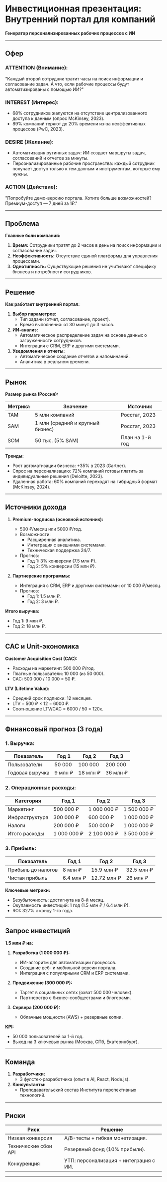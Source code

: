 # Инвестиционная презентация: Внутренний портал для компаний  
**Генератор персонализированных рабочих процессов с ИИ**  

---

## **Офер**  
### **ATTENTION (Внимание):**  
"Каждый второй сотрудник тратит часы на поиск информации и согласование задач. А что, если рабочие процессы будут автоматизированы с помощью ИИ?"  

### **INTEREST (Интерес):**  
- 68% сотрудников жалуются на отсутствие централизованного доступа к данным (опрос McKinsey, 2023).  
- 89% компаний теряют до 20% времени из-за неэффективных процессов (PwC, 2023).  

### **DESIRE (Желание):**  
- Автоматизация рутинных задач: ИИ создает маршруты задач, согласований и отчетов за минуты.  
- Персонализированные рабочие пространства: каждый сотрудник получает доступ только к тем данным и инструментам, которые ему нужны.  

### **ACTION (Действие):**  
"Попробуйте демо-версию портала. Хотите больше возможностей? Премиум-доступ — 7 дней за 1₽."  

---

## **Проблема**  
**Главные боли компаний:**  
1. **Время:** Сотрудники тратят до 2 часов в день на поиск информации и согласование задач.  
2. **Неэффективность:** Отсутствие единой платформы для управления процессами.  
3. **Однотипность:** Существующие решения не учитывают специфику бизнеса и потребности сотрудников.  

---

## **Решение**  
**Как работает внутренний портал:**  
1. **Выбор параметров:**  
   - Тип задачи (отчет, согласование, проект).  
   - Время выполнения: от 30 минут до 3 часов.  
2. **ИИ-анализ:**  
   - Автоматическое распределение задач на основе данных о загруженности сотрудников.  
   - Интеграция с CRM, ERP и другими системами.  
3. **Уведомления и отчеты:**  
   - Автоматическое создание отчетов и напоминаний.  
   - Аналитика в реальном времени.  

---

## **Рынок**  
**Размер рынка (Россия):**  

| Метрика       | Значение                     | Источник               |  
|---------------|------------------------------|------------------------|  
| TAM           | 5 млн компаний               | Росстат, 2023          |  
| SAM           | 1 млн (средний и крупный бизнес) | Росстат, 2023          |  
| SOM           | 50 тыс. (5% SAM)             | План на 1-й год        |  

**Тренды:**  
- Рост автоматизации бизнеса: +35% в 2023 (Gartner).  
- Спрос на персонализацию: 72% компаний готовы платить за индивидуальные решения (Deloitte, 2023).  
- Удаленная работа: 60% компаний переходят на гибридный формат (McKinsey, 2024).  

---

## **Источники дохода**  
1. **Premium-подписка (основной источник):**  
   - 500 ₽/месяц или 5000 ₽/год.  
   - Возможности:  
     - Расширенная аналитика.  
     - Интеграция с внешними системами.  
     - Техническая поддержка 24/7.  
   - Прогноз:  
     - Год 1: 3% конверсии (7.5 млн ₽).  
     - Год 2: 5% конверсии (15 млн ₽).  

2. **Партнерские программы:**  
   - Интеграция с CRM, ERP и другими системами: от 10 000 ₽/месяц.  
   - Прогноз:  
     - Год 1: 1.5 млн ₽.  
     - Год 2: 3 млн ₽.  

**Итого выручка:**  
- Год 1: 9 млн ₽.  
- Год 2: 18 млн ₽.  

---

## **CAC и Unit-экономика**  
**Customer Acquisition Cost (CAC):**  
- Расходы на маркетинг: 500 000 ₽/год.  
- Платные пользователи: 10 000 (из 50 000).  
- CAC: 500 000 / 10 000 = 50 ₽.  

**LTV (Lifetime Value):**  
- Средний срок подписки: 12 месяцев.  
- LTV = 500 ₽ × 12 = 6000 ₽.  
- Соотношение LTV/CAC = 6000 / 50 = 120x.  

---

## **Финансовый прогноз (3 года)**  
### 1. **Выручка:**  

| Показатель       | Год 1       | Год 2       | Год 3       |  
|------------------|-------------|-------------|-------------|  
| Пользователи     | 50 000      | 100 000     | 200 000     |  
| Годовая выручка  | 9 млн ₽     | 18 млн ₽    | 36 млн ₽    |  

### 2. **Операционные расходы:**  

| Категория        | Год 1       | Год 2       | Год 3       |  
|------------------|-------------|-------------|-------------|  
| Маркетинг        | 500 000 ₽   | 1 000 000 ₽ | 1 500 000 ₽ |  
| Инфраструктура   | 300 000 ₽   | 600 000 ₽   | 1 000 000 ₽ |  
| Налоги           | 200 000 ₽   | 500 000 ₽   | 1 000 000 ₽ |  
| Итого расходы    | 1 000 000 ₽ | 2 100 000 ₽ | 3 500 000 ₽ |  

### 3. **Прибыль:**  

| Показатель       | Год 1       | Год 2       | Год 3       |  
|------------------|-------------|-------------|-------------|  
| Прибыль до налогов | 8 млн ₽     | 15.9 млн ₽  | 32.5 млн ₽  |  
| Чистая прибыль   | 6.4 млн ₽   | 12.72 млн ₽ | 26 млн ₽    |  

**Ключевые метрики:**  
- Безубыточность: достигнута на 8-й месяц.  
- Окупаемость инвестиций: 1 год (1.5 млн ₽ / 6.4 млн ₽).  
- ROI: 327% к концу 1-го года.  

---

## **Запрос инвестиций**  
**1.5 млн ₽ на:**  
1. **Разработка (1 000 000 ₽):**  
   - ИИ-алгоритм для автоматизации процессов.  
   - Создание веб- и мобильной версии портала.  
   - Интеграция с популярными CRM и ERP системами.  

2. **Продвижение (300 000 ₽):**  
   - Таргет в социальных сетях (охват 500 000 человек).  
   - Партнерство с бизнес-сообществами и блогерами.  

3. **Сервера (200 000 ₽):**  
   - Облачные мощности (AWS) + резервные копии.  

**KPI:**  
- 50 000 пользователей за 1-й год.  
- Выход на 3 ключевых рынка (Москва, СПб, Екатеринбург).  

---

## **Команда**  
1. **Разработчики:**  
   - 3 фулстек-разработчика (опыт в AI, React, Node.js).  
2. **Консультанты:**  
   - Преподавательский состав Института перспективных технологий.  

---

## **Риски**  

| Риск                     | Решение                                   |  
|--------------------------|-------------------------------------------|  
| Низкая конверсия         | A/B-тесты + гибкая монетизация.           |  
| Технические сбои API     | Резервный фонд (10% прибыли).             |  
| Конкуренция              | УТП: персонализация + интеграция с ИИ.    |  

--- 
